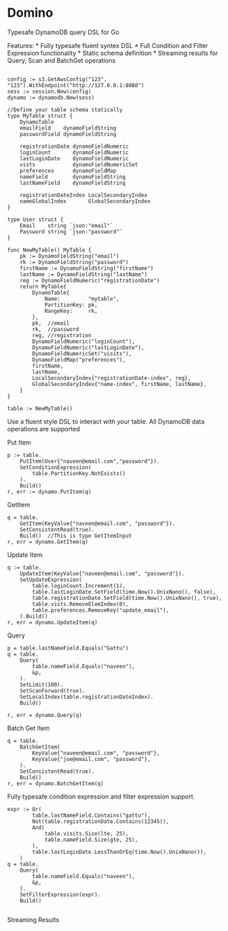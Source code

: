 # Domino
Typesafe DynamoDB query DSL for Go


Features:
	* Fully typesafe fluent syntex DSL
	* Full Condition and Filter Expression functionality
	* Static schema definition
	* Streaming results for Query, Scan and BatchGet operations


```

config := s3.GetAwsConfig("123", "123").WithEndpoint("http://127.0.0.1:8080")
sess := session.New(config)
dynamo := dynamodb.New(sess)

//Define your table schema statically
type MyTable struct {
	DynamoTable
	emailField    dynamoFieldString
	passwordField dynamoFieldString

	registrationDate dynamoFieldNumeric
	loginCount       dynamoFieldNumeric
	lastLoginDate    dynamoFieldNumeric
	vists            dynamoFieldNumericSet
	preferences      dynamoFieldMap
	nameField        dynamoFieldString
	lastNameField    dynamoFieldString

	registrationDateIndex LocalSecondaryIndex
	nameGlobalIndex       GlobalSecondaryIndex
}

type User struct {
	Email    string `json:"email"`
	Password string `json:"password"`
}

func NewMyTable() MyTable {
	pk := DynamoFieldString("email")
	rk := DynamoFieldString("password")
	firstName := DynamoFieldString("firstName")
	lastName := DynamoFieldString("lastName")
	reg := DynamoFieldNumeric("registrationDate")
	return MyTable{
		DynamoTable{
			Name:         "mytable",
			PartitionKey: pk,
			RangeKey:     rk,
		},
		pk,  //email
		rk,  //password
		reg, //registration
		DynamoFieldNumeric("loginCount"),
		DynamoFieldNumeric("lastLoginDate"),
		DynamoFieldNumericSet("visits"),
		DynamoFieldMap("preferences"),
		firstName,
		lastName,
		LocalSecondaryIndex{"registrationDate-index", reg},
		GlobalSecondaryIndex{"name-index", firstName, lastName},
	}
}

table := NewMyTable() 

```

Use a fluent style DSL to interact with your table. All DynamoDB data operations are supported


Put Item
```
p := table.
	PutItem(User{"naveen@email.com","password"}).
	SetConditionExpression(
		table.PartitionKey.NotExists()
	).
	Build()
r, err := dynamo.PutItem(q)
```

GetItem
```
q = table.
	GetItem(KeyValue{"naveen@email.com", "password"}).
	SetConsistentRead(true).
	Build()  //This is type GetItemInput
r, err = dynamo.GetItem(q)
```


Update Item
```
q := table.
	UpdateItem(KeyValue{"naveen@email.com", "password"}).
	SetUpdateExpression(
		table.loginCount.Increment(1),
		table.lastLoginDate.SetField(time.Now().UnixNano(), false),
		table.registrationDate.SetField(time.Now().UnixNano(), true),
		table.vists.RemoveElemIndex(0),
		table.preferences.RemoveKey("update_email"),
	).Build()
r, err = dynamo.UpdateItem(q)	
```

Query
```
p = table.lastNameField.Equals("Gattu")
q = table.
	Query(
		table.nameField.Equals("naveen"),
		&p,
	).
	SetLimit(100).
	SetScanForward(true).
	SetLocalIndex(table.registrationDateIndex).
	Build() 

r, err = dynamo.Query(q)	
```

Batch Get Item
```
q = table.
	BatchGetItem(
		KeyValue{"naveen@email.com", "password"},
		KeyValue{"joe@email.com", "password"},
	).
	SetConsistentRead(true).
	Build()
r, err = dynamo.BatchGetItem(q)	
```


Fully typesafe condition expression and filter expression support.
```
expr := Or(
		table.lastNameField.Contains("gattu"),
		Not(table.registrationDate.Contains(12345)),
		And(
			table.visits.Size(lte, 25),
			table.nameField.Size(gte, 25),
		),		
		table.lastLoginDate.LessThanOrEq(time.Now().UnixNano()),		
	)
q = table.
	Query(
		table.nameField.Equals("naveen"),
		&p,
	).
	SetFilterExpression(expr).
	Build()


```

Streaming Results 



